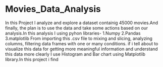 # Movies_Data_Analysis
In this Project I analyze and explore a dataset containig 45000 movies.And finally, the plan is to use the data and take some actions based on our analysis.In this analysis I using pyhon libraries-
                                                         1.Numpy
                                                         2.Pandas
                                                         3.matplotlib
From importing this .csv file to mixing and slicing, analyzing columns, filtering data frames with one or many conditions. if i tell about to visualize this data for getting more meaningful information and understand this data more clearly I use Histogram and Bar chart using Matplotlib library.In this project i find                                                           
